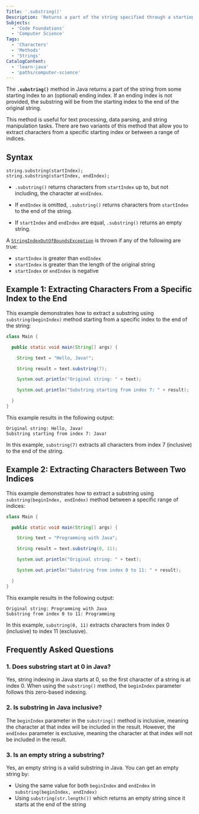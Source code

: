 ```yaml
---
Title: '.substring()'
Description: 'Returns a part of the string specified through a starting index and an optional ending index.'
Subjects:
  - 'Code Foundations'
  - 'Computer Science'
Tags:
  - 'Characters'
  - 'Methods'
  - 'Strings'
CatalogContent:
  - 'learn-java'
  - 'paths/computer-science'
---
```


The **`.substring()`** method in Java returns a part of the string from some starting index to an (optional) ending index. If an ending index is not provided, the substring will be from the starting index to the end of the original string.

This method is useful for text processing, data parsing, and string manipulation tasks. There are two variants of this method that allow you to extract characters from a specific starting index or between a range of indices.

## Syntax

```pseudo
string.substring(startIndex);
string.substring(startIndex, endIndex);
```

- `.substring()` returns characters from `startIndex` up to, but not including, the character at `endIndex`.

- If `endIndex` is omitted, `.substring()` returns characters from `startIndex` to the end of the string.

- If `startIndex` and `endIndex` are equal, `.substring()` returns an empty string.

A [`StringIndexOutOfBoundsException`](https://www.codecademy.com/resources/docs/java/errors/stringindexoutofboundsexception) is thrown if any of the following are true:

- `startIndex` is greater than `endIndex`
- `startIndex` is greater than the length of the original string
- `startIndex` or `endIndex` is negative

## Example 1: Extracting Characters From a Specific Index to the End

This example demonstrates how to extract a substring using `substring(beginIndex)` method starting from a specific index to the end of the string:

```java
class Main {

  public static void main(String[] args) {

    String text = "Hello, Java!";

    String result = text.substring(7);

    System.out.println("Original string: " + text);

    System.out.println("Substring starting from index 7: " + result);

  }
}
```

This example results in the following output:

```shell
Original string: Hello, Java!
Substring starting from index 7: Java!
```

In this example, `substring(7)` extracts all characters from index 7 (inclusive) to the end of the string.

## Example 2: Extracting Characters Between Two Indices

This example demonstrates how to extract a substring using `substring(beginIndex, endIndex)` method between a specific range of indices:

```java
class Main {

  public static void main(String[] args) {

    String text = "Programming with Java";

    String result = text.substring(0, 11);

    System.out.println("Original string: " + text);

    System.out.println("Substring from index 0 to 11: " + result);

  }
}
```

This example results in the following output:

```shell
Original string: Programming with Java
Substring from index 0 to 11: Programming
```

In this example, `substring(0, 11)` extracts characters from index 0 (inclusive) to index 11 (exclusive).

## Frequently Asked Questions

### 1. Does substring start at 0 in Java?

Yes, string indexing in Java starts at 0, so the first character of a string is at index 0. When using the `substring()` method, the `beginIndex` parameter follows this zero-based indexing.

### 2. Is substring in Java inclusive?

The `beginIndex` parameter in the `substring()` method is inclusive, meaning the character at that index will be included in the result. However, the `endIndex` parameter is exclusive, meaning the character at that index will not be included in the result.

### 3. Is an empty string a substring?

Yes, an empty string is a valid substring in Java. You can get an empty string by:

- Using the same value for both `beginIndex` and `endIndex` in `substring(beginIndex, endIndex)`
- Using `substring(str.length())` which returns an empty string since it starts at the end of the string
